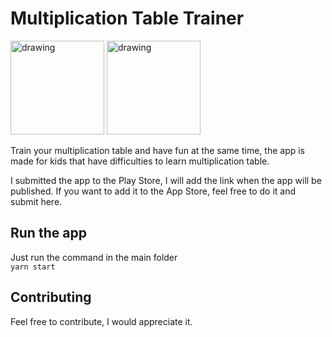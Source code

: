 # Multiplication Table Trainer

<img src="https://raw.githubusercontent.com/allEyezOnCode/multiplication-table-trainer/master/assets/Screenshot_20200901_160138_host.exp.exponent.jpg" alt="drawing" width="150"/>
<img src="https://raw.githubusercontent.com/allEyezOnCode/multiplication-table-trainer/master/assets/Screenshot_20200901_160142_host.exp.exponent.jpg" alt="drawing" width="150"/>


Train your multiplication table and have fun at the same time, the app is made for kids that have difficulties to learn multiplication table.

I submitted the app to the Play Store, I will add the link when the app will be published. If you want to add it to the App Store, feel free to do it and submit here.

## Run the app
Just run the command in the main folder \
`yarn start`

## Contributing

Feel free to contribute, I would appreciate it.
